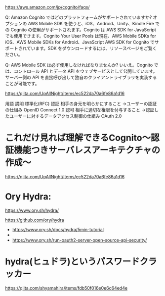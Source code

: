 https://aws.amazon.com/jp/cognito/faqs/

Q: Amazon Cognito ではどのプラットフォームがサポートされていますか?
オプションの AWS Mobile SDK を使うと、iOS、Android、Unity、Kindle Fire での Cognito の使用がサポートされます。Cognito は AWS SDK for JavaScript でも使用できます。Cognito Your User Pools は現在、AWS Mobile SDKs for iOS、AWS Mobile SDKs for Android、JavaScript AWS SDK for Cognito でサポートされています。SDK をダウンロードするには、リソースページをご覧ください。

Q: AWS Mobile SDK は必ず使用しなければなりませんか?
いいえ。Cognito では、コントロール API とデータ API をウェブサービスとして公開しています。サーバー側の API を直接呼び出して独自のクライアントライブラリを実装することが可能です。


https://qiita.com/UpAllNight/items/ec522da70a6fe86a1d16

用語	説明	標準化(RFC)
認証	相手の身元を明らかにすること
→ユーザーの認証の仕組み	OpenID Connect 1.0
認可	相手に適切な権限を付与すること
→認証したユーザーに対するデータアクセス制御の仕組み	OAuth 2.0
# これだけ見れば理解できるCognito〜認証機能つきサーバレスアーキテクチャの作成〜
https://qiita.com/UpAllNight/items/ec522da70a6fe86a1d16


# Ory Hydra:
https://www.ory.sh/hydra/ 

https://github.com/ory/hydra

- https://www.ory.sh/docs/hydra/5min-tutorial
- 
- https://www.ory.sh/run-oauth2-server-open-source-api-security/


# hydra(ヒュドラ)というパスワードクラッカー
https://qiita.com/shyamahira/items/fdb50f016e0e6c64ed4e
